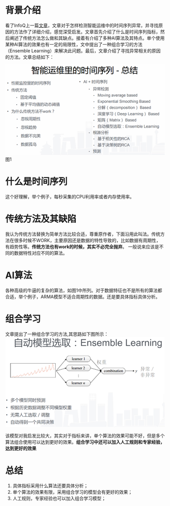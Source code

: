
# 背景介绍
看了InfoQ上一篇[文章](http://www.infoq.com/cn/presentations/time-series-in-intelligent-operation-and-maintenanc#downloadPdf)，文章对于怎样检测智能运维中的时间序列异常，并寻找原因的方法作了详细介绍，感觉深受启发。文章首先介绍了什么是时间序列指标，然后阐述了传统方法怎么做和其缺点。接着有介绍了多种AI算法及其特点。单个使用某种AI算法的效果也有一定的局限性，文中提出了一种组合学习的方法（Ensemble Learning）来解决此问题。最后，文章介绍了寻找异常相关的原因的方法。文章总结如下：

![](https://github.com/kongkongruye/think_twice/blob/master/imgs/%E6%97%B6%E9%97%B4%E5%BA%8F%E5%88%97%E6%80%BB%E7%BB%93.PNG)
图1

# 什么是时间序列
这个好理解，举个例子，每秒采集的CPU利用率或者内存使用率。

# 传统方法及其缺陷
我认为传统方法替换为简单方法比较合适，尊重原作者，下面沿用此叫法。传统方法在很多时候不WORK，主要原因还是数据的特性导致的，比如数据有周期性，有趋势性等。**传统方法也有work的时候，其实不必完全抛弃**。 一般说来应该是不同的数据特性对应不同的算法。

# AI算法
各种高级的牛逼的复杂的算法，如图1中所列。对于数据特征也不是所有的算法都合适，举个例子，ARMA模型不适合周期性的数据。还是要具体指标具体分析。

# 组合学习
文章提出了一种组合学习的方法,其思路如下图所示：
![](https://github.com/kongkongruye/think_twice/blob/master/imgs/%E5%A4%9A%E4%B8%AA%E6%A8%A1%E5%9E%8B%E6%B7%B7%E5%92%8C.PNG)

该模型对我启发比较大，其实对于指标来讲，单个算法的效果可能不好，但是多个算法组合使用可以达到更好的效果。**组合学习中还可以加入人工规则和专家经验，达到更好的效果**

# 总结
1. 具体指标采用什么算法还要具体分析；
2. 单个算法的效果有限，采用组合学习的模型会有更好的效果；
3. 人工规则，专家经验也可以加入组合学习模型；
